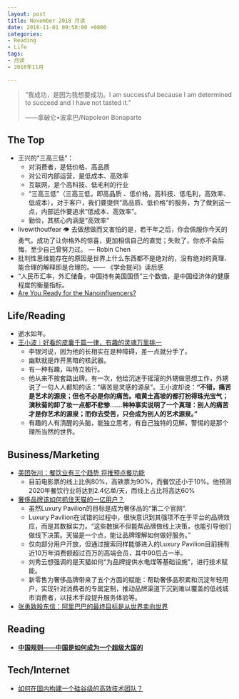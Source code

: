 ```yaml
---
layout: post
title: November 2018 月读
date: 2018-11-01 09:58:00 +0800
categories:
- Reading
- Life
tags:
- 月读
- 2018年11月

---
```


<blockquote class="blockquote-center">
<p>“我成功，是因为我想要成功。I am successful because I am determined to succeed and I have not tasted it.”</p>
<p>——拿破仑•波拿巴/Napoleon Bonaparte</p>
</blockquote>

## The Top

- 王兴的“三高三低”：
	- 对消费者，是低价格、高品质
	- 对公司内部运营，是低成本、高效率
	- 互联网，是个高科技、低毛利的行业
	- “三高三低”（三高三低，即高品质 、低价格，高科技、低毛利，高效率、低成本），对于客户，我们要提供“高品质、低价格”的服务，为了做到这一点，内部运作要追求“低成本、高效率”。
	- 勤俭，其核心内涵是“高效率”
- livewithoutfear 👁 去做想做而又害怕的是，若干年之后，你会佩服你今天的勇气。成功了让你格外的惊喜，更加相信自己的直觉；失败了，你亦不会后悔，至少自己曾努力过。 — Robin Chen
- 批判性思维能存在的原因是世界上什么东西都不是绝对的，没有绝对的真理、能合理的解释即是合理的。—— 《学会提问》读后感
- “人民币汇率，外汇储备，中国持有美国国债”三个数值，是中国经济体的健康程度的衡量指标。
- [Are You Ready for the Nanoinfluencers?](https://www.nytimes.com/2018/11/11/business/media/nanoinfluencers-instagram-influencers.html?module=inline)


## Life/Reading

- 逝水如年。
- [王小波｜好看的皮囊千篇一律，有趣的灵魂万里挑一](http://www.sohu.com/a/133449314_393966)
	- 李银河说，因为他的长相实在是种障碍，差一点就分手了。
	- 幽默就是炸开黑暗的核武器。
	- 有一种有趣，叫特立独行。
	- 他从来不按套路出牌。有一次，他给沉迷于摇滚的外甥做思想工作，外甥说了一句人人都知的话：“痛苦是灵感的源泉”。王小波却说：**“不错，痛苦是艺术的源泉；但也不必是你的痛苦。唱黄土高坡的都打扮得珠光宝气；演秋菊的卸了妆一点都不悲惨……种种事实说明了一个真理：别人的痛苦才是你艺术的源泉；而你去受苦，只会成为别人的艺术源泉。”**
	- 有趣的人有清醒的头脑，能独立思考，有自己独特的见解，警惕的是那个理所当然的世界。


## Business/Marketing

- [美团张川：餐饮业有三个趋势 将推预点餐功能](https://shouyin.meituan.com/information/3090)
	- 目前电影票的线上比例80%，高铁票为90%，而餐饮还小于10%。他预测2020年餐饮行业将达到2.4亿单/天，而线上占比将高达60%
- [奢侈品牌该如何抓住天猫的一亿用户？](https://cn.businessoffashion.com/2018/04/luxury-pavilion-tmall-pros-and-cons-cn.html)
	- 虽然Luxury Pavilion的目标是成为奢侈品的“第二个官网”.
	- Luxury Pavilion在试错的过程中，很快意识到其强项不在于平台的品牌效应，而是其数据实力。“这些数据不但能帮品牌做线上决策，也能引导他们做线下决策。天猫是一个点，能让品牌理解如何做好服务。”
	- 仅向部分用户开放，但通过搜索同样能够进入的Luxury Pavilion目前拥有近10万年消费额超过百万的高端会员，其中90后占一半。
	- 刘秀云想强调的是天猫如何“为品牌提供水电煤等基础设施”，进行技术赋能。
	- 新零售为奢侈品牌带来了五个方面的赋能：帮助奢侈品积累和沉淀年轻用户，实现针对消费者的专属定制，推动品牌渠道下沉到难以覆盖的低线城市消费者，以技术手段提升服务体验等。
- [张勇致股东信：阿里巴巴的最终目标是从世界卖向世界](https://wallstreetcn.com/articles/3429651)

## Reading

- [**中国规则——中国是如何成为一个超级大国的**](https://www.nytimes.com/zh-hans/interactive/2018/11/19/world/asia/world-built-by-china.html)


## Tech/Internet

- [如何在国内构建一个硅谷级的高效技术团队？](https://www.infoq.cn/article/5ym448gjS*pmmve6q8FC)


